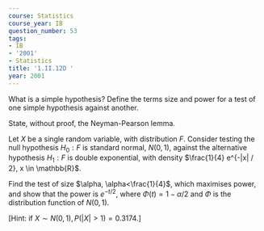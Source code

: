 ```yaml
---
course: Statistics
course_year: IB
question_number: 53
tags:
- IB
- '2001'
- Statistics
title: '1.II.12D '
year: 2001
---
```



What is a simple hypothesis? Define the terms size and power for a test of one simple hypothesis against another.

State, without proof, the Neyman-Pearson lemma.

Let $X$ be a single random variable, with distribution $F$. Consider testing the null hypothesis $H_{0}: F$ is standard normal, $N(0,1)$, against the alternative hypothesis $H_{1}: F$ is double exponential, with density $\frac{1}{4} e^{-|x| / 2}, x \in \mathbb{R}$.

Find the test of size $\alpha, \alpha<\frac{1}{4}$, which maximises power, and show that the power is $e^{-t / 2}$, where $\Phi(t)=1-\alpha / 2$ and $\Phi$ is the distribution function of $N(0,1)$.

[Hint: if $X \sim N(0,1), P(|X|>1)=0.3174 .]$